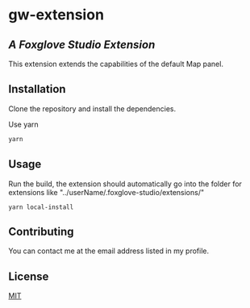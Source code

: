 # gw-extension

## _A Foxglove Studio Extension_

This extension extends the capabilities of the default Map panel.

## Installation

Clone the repository and install the dependencies.

Use yarn

```bash
yarn
```

## Usage

Run the build, the extension should automatically go into the folder for extensions like "../userName/.foxglove-studio/extensions/"

```bach
yarn local-install
```

## Contributing

You can contact me at the email address listed in my profile.

## License
[MIT](https://choosealicense.com/licenses/mit/)